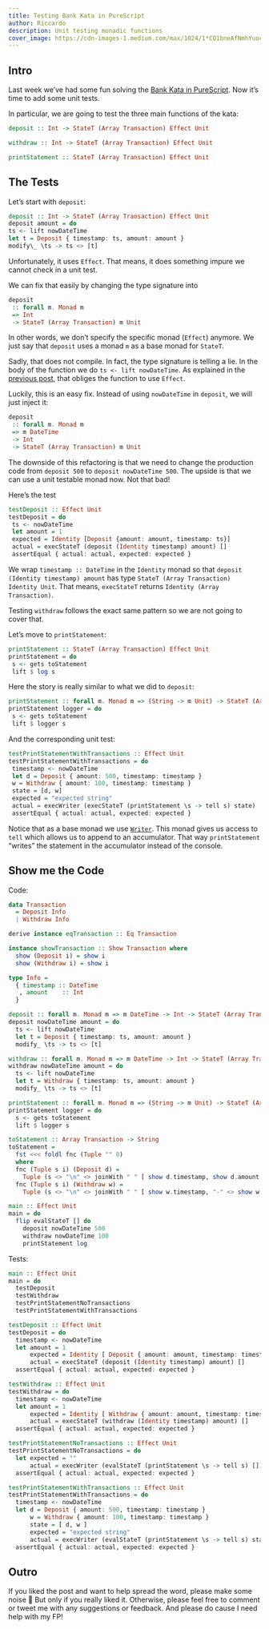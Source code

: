 ```yaml
---
title: Testing Bank Kata in PureScript
author: Riccardo
description: Unit testing monadic functions
cover_image: https://cdn-images-1.medium.com/max/1024/1*CQ1bneAfNmhYuocE6f8gxg.jpeg
---
```


## Intro

Last week we’ve had some fun solving the [Bank Kata in PureScript](./2019-03-13-bank-kata-in-purescript.html). Now it’s time to add some unit tests.

In particular, we are going to test the three main functions of the kata:

```haskell
deposit :: Int -> StateT (Array Transaction) Effect Unit

withdraw :: Int -> StateT (Array Transaction) Effect Unit

printStatement :: StateT (Array Transaction) Effect Unit
```

## The Tests

Let’s start with `deposit`:

```haskell
deposit :: Int -> StateT (Array Transaction) Effect Unit
deposit amount = do
ts <- lift nowDateTime
let t = Deposit { timestamp: ts, amount: amount }
modify\_ \ts -> ts <> [t]
```

Unfortunately, it uses `Effect`. That means, it does something impure we cannot check in a unit test.

We can fix that easily by changing the type signature into

```haskell
deposit
 :: forall m. Monad m
 => Int
 -> StateT (Array Transaction) m Unit
```

In other words, we don’t specify the specific monad (`Effect`) anymore. We just say that `deposit` uses a monad `m` as a base monad for `StateT`.

Sadly, that does not compile. In fact, the type signature is telling a lie. In the body of the function we do `ts <- lift nowDateTime`. As explained in the [previous post](./2019-03-13-bank-kata-in-purescript.html), that obliges the function to use `Effect`.

Luckily, this is an easy fix. Instead of using `nowDateTime` in `deposit`, we will just inject it:

```haskell
deposit
 :: forall m. Monad m
 => m DateTime
 -> Int
 -> StateT (Array Transaction) m Unit
```

The downside of this refactoring is that we need to change the production code from `deposit 500` to `deposit nowDateTime 500`. The upside is that we can use a unit testable monad now. Not that bad!

Here’s the test

```haskell
testDeposit :: Effect Unit
testDeposit = do
 ts <- nowDateTime
 let amount = 1
 expected = Identity [Deposit {amount: amount, timestamp: ts}]
 actual = execStateT (deposit (Identity timestamp) amount) []
 assertEqual { actual: actual, expected: expected }
```

We wrap `timestamp :: DateTime` in the `Identity` monad so that `deposit (Identity timestamp) amount` has type `StateT (Array Transaction) Identity Unit`. That means, `execStateT` returns `Identity (Array Transaction)`.

Testing `withdraw` follows the exact same pattern so we are not going to cover that.

Let’s move to `printStatement`:

```haskell
printStatement :: StateT (Array Transaction) Effect Unit
printStatement = do
 s <- gets toStatement
 lift $ log s
```

Here the story is really similar to what we did to `deposit`:

```haskell
printStatement :: forall m. Monad m => (String -> m Unit) -> StateT (Array Transaction) m Unit
printStatement logger = do
 s <- gets toStatement
 lift $ logger s
```

And the corresponding unit test:

```haskell
testPrintStatementWithTransactions :: Effect Unit
testPrintStatementWithTransactions = do
 timestamp <- nowDateTime
 let d = Deposit { amount: 500, timestamp: timestamp }
 w = Withdraw { amount: 100, timestamp: timestamp }
 state = [d, w]
 expected = "expected string"
 actual = execWriter (execStateT (printStatement \s -> tell s) state)
 assertEqual { actual: actual, expected: expected }
```

Notice that as a base monad we use [`Writer`](https://pursuit.purescript.org/packages/purescript-transformers/4.2.0/docs/Control.Monad.Writer). This monad gives us access to `tell` which allows us to append to an accumulator. That way `printStatement` “writes” the statement in the accumulator instead of the console.

## Show me the Code

Code:

```haskell
data Transaction
  = Deposit Info
  | Withdraw Info

derive instance eqTransaction :: Eq Transaction

instance showTransaction :: Show Transaction where
  show (Deposit i) = show i
  show (Withdraw i) = show i

type Info =
  { timestamp :: DateTime
   , amount    :: Int
  }

deposit :: forall m. Monad m => m DateTime -> Int -> StateT (Array Transaction) m Unit
deposit nowDateTime amount = do
  ts <- lift nowDateTime
  let t = Deposit { timestamp: ts, amount: amount }
  modify_ \ts -> ts <> [t]

withdraw :: forall m. Monad m => m DateTime -> Int -> StateT (Array Transaction) m Unit
withdraw nowDateTime amount = do
  ts <- lift nowDateTime
  let t = Withdraw { timestamp: ts, amount: amount }
  modify_ \ts -> ts <> [t]

printStatement :: forall m. Monad m => (String -> m Unit) -> StateT (Array Transaction) m Unit
printStatement logger = do
  s <- gets toStatement
  lift $ logger s

toStatement :: Array Transaction -> String
toStatement =
  fst <<< foldl fnc (Tuple "" 0)
  where
  fnc (Tuple s i) (Deposit d) =
    Tuple (s <> "\n" <> joinWith " " [ show d.timestamp, show d.amount, show $ i + d.amount]) (i + d.amount)
  fnc (Tuple s i) (Withdraw w) =
    Tuple (s <> "\n" <> joinWith " " [ show w.timestamp, "-" <> show w.amount, show $ i - w.amount]) (i - w.amount)

main :: Effect Unit
main = do
  flip evalStateT [] do
    deposit nowDateTime 500
    withdraw nowDateTime 100
    printStatement log
```

Tests:

```haskell
main :: Effect Unit
main = do
  testDeposit
  testWithdraw
  testPrintStatementNoTransactions
  testPrintStatementWithTransactions

testDeposit :: Effect Unit
testDeposit = do
  timestamp <- nowDateTime
  let amount = 1
      expected = Identity [ Deposit { amount: amount, timestamp: timestamp } ]
      actual = execStateT (deposit (Identity timestamp) amount) [] 
  assertEqual { actual: actual, expected: expected }

testWithdraw :: Effect Unit
testWithdraw = do
  timestamp <- nowDateTime
  let amount = 1
      expected = Identity [ Withdraw { amount: amount, timestamp: timestamp } ]
      actual = execStateT (withdraw (Identity timestamp) amount) [] 
  assertEqual { actual: actual, expected: expected }

testPrintStatementNoTransactions :: Effect Unit
testPrintStatementNoTransactions = do
  let expected = ""
      actual = execWriter (evalStateT (printStatement \s -> tell s) [])
  assertEqual { actual: actual, expected: expected }

testPrintStatementWithTransactions :: Effect Unit
testPrintStatementWithTransactions = do
  timestamp <- nowDateTime
  let d = Deposit { amount: 500, timestamp: timestamp }
      w = Withdraw { amount: 100, timestamp: timestamp }
      state = [ d, w ]
      expected = "expected string"
      actual = execWriter (evalStateT (printStatement \s -> tell s) state)
  assertEqual { actual: actual, expected: expected }
```

## Outro

If you liked the post and want to help spread the word, please make some noise 🤘 But only if you really liked it. Otherwise, please feel free to comment or tweet me with any suggestions or feedback. And please do cause I need help with my FP!
